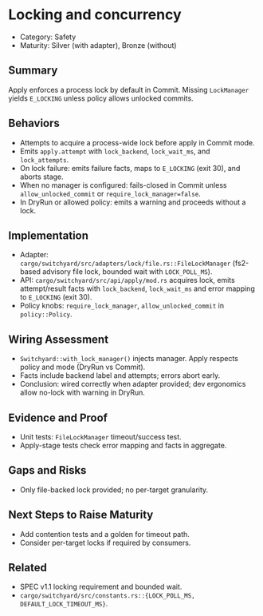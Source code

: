 # Locking and concurrency

- Category: Safety
- Maturity: Silver (with adapter), Bronze (without)

## Summary

Apply enforces a process lock by default in Commit. Missing `LockManager` yields `E_LOCKING` unless policy allows unlocked commits.

## Behaviors

- Attempts to acquire a process-wide lock before apply in Commit mode.
- Emits `apply.attempt` with `lock_backend`, `lock_wait_ms`, and `lock_attempts`.
- On lock failure: emits failure facts, maps to `E_LOCKING` (exit 30), and aborts stage.
- When no manager is configured: fails-closed in Commit unless `allow_unlocked_commit` or `require_lock_manager=false`.
- In DryRun or allowed policy: emits a warning and proceeds without a lock.

## Implementation

- Adapter: `cargo/switchyard/src/adapters/lock/file.rs::FileLockManager` (fs2-based advisory file lock, bounded wait with `LOCK_POLL_MS`).
- API: `cargo/switchyard/src/api/apply/mod.rs` acquires lock, emits attempt/result facts with `lock_backend`, `lock_wait_ms` and error mapping to `E_LOCKING` (exit 30).
- Policy knobs: `require_lock_manager`, `allow_unlocked_commit` in `policy::Policy`.

## Wiring Assessment

- `Switchyard::with_lock_manager()` injects manager. Apply respects policy and mode (DryRun vs Commit).
- Facts include backend label and attempts; errors abort early.
- Conclusion: wired correctly when adapter provided; dev ergonomics allow no-lock with warning in DryRun.

## Evidence and Proof

- Unit tests: `FileLockManager` timeout/success test.
- Apply-stage tests check error mapping and facts in aggregate.

## Gaps and Risks

- Only file-backed lock provided; no per-target granularity.

## Next Steps to Raise Maturity

- Add contention tests and a golden for timeout path.
- Consider per-target locks if required by consumers.

## Related

- SPEC v1.1 locking requirement and bounded wait.
- `cargo/switchyard/src/constants.rs::{LOCK_POLL_MS, DEFAULT_LOCK_TIMEOUT_MS}`.
